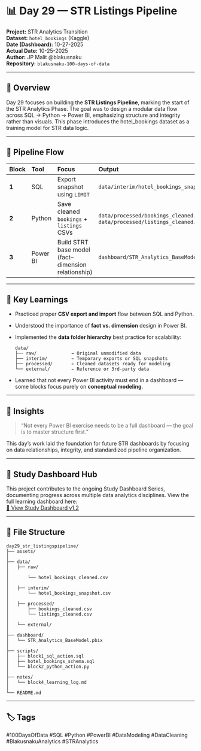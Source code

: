 # 📊 Day 29 — STR Listings Pipeline
**Project:** STR Analytics Transition  
**Dataset:** `hotel_bookings` (Kaggle)  
**Date (Dashboard):** 10-27-2025  
**Actual Date:** 10-25-2025  
**Author:** JP Malit @blakusnaku  
**Repository:** `blakusnaku-100-days-of-data`  

---

## 🧭 Overview

Day 29 focuses on building the **STR Listings Pipeline**, marking the start of the STR Analytics Phase.
The goal was to design a modular data flow across SQL → Python → Power BI, emphasizing structure and integrity rather than visuals.
This phase introduces the hotel_bookings dataset as a training model for STR data logic.

---

## 🔁 Pipeline Flow

| Block | Tool     | Focus                                               | Output                                                                       |
| :---- | :------- | :-------------------------------------------------- | :--------------------------------------------------------------------------- |
| **1** | SQL      | Export snapshot using `LIMIT`                       | `data/interim/hotel_bookings_snapshot.csv`                                   |
| **2** | Python   | Save cleaned `bookings` + `listings` CSVs           | `data/processed/bookings_cleaned.csv`, `data/processed/listings_cleaned.csv` |
| **3** | Power BI | Build STRT base model (fact–dimension relationship) | `dashboard/STR_Analytics_BaseModel.pbix`                                     |

---

## 🧩 Key Learnings

* Practiced proper **CSV export and import** flow between SQL and Python.
* Understood the importance of **fact vs. dimension** design in Power BI.
* Implemented the **data folder hierarchy** best practice for scalability:

  ```
  data/
  ├── raw/             ← Original unmodified data
  ├── interim/         ← Temporary exports or SQL snapshots
  ├── processed/       ← Cleaned datasets ready for modeling
  └── external/        ← Reference or 3rd-party data
  ```
* Learned that not every Power BI activity must end in a dashboard — some blocks focus purely on **conceptual modeling**.

---

## 🧠 Insights

> “Not every Power BI exercise needs to be a full dashboard — the goal is to master structure first.”

This day’s work laid the foundation for future STR dashboards by focusing on data relationships, integrity, and standardized pipeline organization.

--- 

## 🧭 Study Dashboard Hub
This project contributes to the ongoing Study Dashboard Series, documenting progress across multiple data analytics disciplines.
View the full learning dashboard here:  
[🔗 View Study Dashboard v1.2](https://docs.google.com/spreadsheets/d/1TLP4skR9L8p8keZBImYdIXdy1Gyl0mBcUqyHPyfwIXE/edit?usp=sharing)

---

## 🧾 File Structure

```
day29_str_listingspipeline/
├── assets/
│
├── data/
│   ├── raw/
│
│       └── hotel_bookings_cleaned.csv
│
│   ├── interim/
│       └── hotel_bookings_snapshot.csv
│
│   ├── processed/
│       ├── bookings_cleaned.csv
│       └── listings_cleaned.csv
│
│   └── external/
│
├── dashboard/
│   └── STR_Analytics_BaseModel.pbix
│
├── scripts/
│   ├── block1_sql_action.sql
│   ├── hotel_bookings_schema.sql
│   └── block2_python_action.py
│
├── notes/
│   └── block4_learning_log.md
│
└── README.md
```

---

## 🏷️ Tags

#100DaysOfData #SQL #Python #PowerBI #DataModeling #DataCleaning #BlakusnakuAnalytics #STRAnalytics
